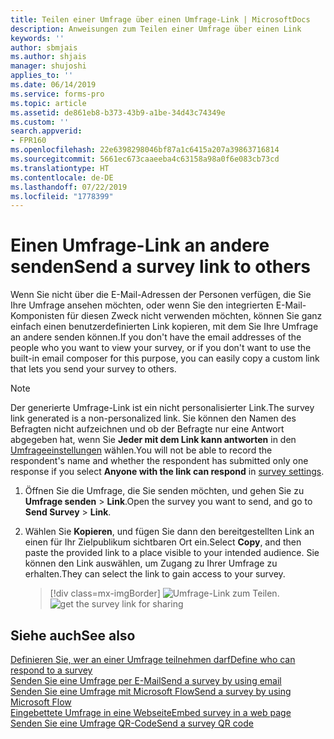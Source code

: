 ```yaml
---
title: Teilen einer Umfrage über einen Umfrage-Link | MicrosoftDocs
description: Anweisungen zum Teilen einer Umfrage über einen Link
keywords: ''
author: sbmjais
ms.author: shjais
manager: shujoshi
applies_to: ''
ms.date: 06/14/2019
ms.service: forms-pro
ms.topic: article
ms.assetid: de861eb8-b373-43b9-a1be-34d43c74349e
ms.custom: ''
search.appverid:
- FPR160
ms.openlocfilehash: 22e6398298046bf87a1c6415a207a39863716814
ms.sourcegitcommit: 5661ec673caaeeba4c63158a98a0f6e083cb73cd
ms.translationtype: HT
ms.contentlocale: de-DE
ms.lasthandoff: 07/22/2019
ms.locfileid: "1778399"
---
```

# <a name="send-a-survey-link-to-others"></a><span data-ttu-id="f25a1-103">Einen Umfrage-Link an andere senden</span><span class="sxs-lookup"><span data-stu-id="f25a1-103">Send a survey link to others</span></span>



<span data-ttu-id="f25a1-104">Wenn Sie nicht über die E-Mail-Adressen der Personen verfügen, die Sie Ihre Umfrage ansehen möchten, oder wenn Sie den integrierten E-Mail-Komponisten für diesen Zweck nicht verwenden möchten, können Sie ganz einfach einen benutzerdefinierten Link kopieren, mit dem Sie Ihre Umfrage an andere senden können.</span><span class="sxs-lookup"><span data-stu-id="f25a1-104">If you don't have the email addresses of the people who you want to view your survey, or if you don't want to use the built-in email composer for this purpose, you can easily copy a custom link that lets you send your survey to others.</span></span>

> [!NOTE]
> <span data-ttu-id="f25a1-105">Der generierte Umfrage-Link ist ein nicht personalisierter Link.</span><span class="sxs-lookup"><span data-stu-id="f25a1-105">The survey link generated is a non-personalized link.</span></span> <span data-ttu-id="f25a1-106">Sie können den Namen des Befragten nicht aufzeichnen und ob der Befragte nur eine Antwort abgegeben hat, wenn Sie **Jeder mit dem Link kann antworten** in den [Umfrageeinstellungen](invite-settings.md) wählen.</span><span class="sxs-lookup"><span data-stu-id="f25a1-106">You will not be able to record the respondent's name and whether the respondent has submitted only one response if you select **Anyone with the link can respond** in [survey settings](invite-settings.md).</span></span>

1.  <span data-ttu-id="f25a1-107">Öffnen Sie die Umfrage, die Sie senden möchten, und gehen Sie zu **Umfrage senden** &gt; **Link**.</span><span class="sxs-lookup"><span data-stu-id="f25a1-107">Open the survey you want to send, and go to **Send Survey** &gt; **Link**.</span></span>

2.  <span data-ttu-id="f25a1-108">Wählen Sie **Kopieren**, und fügen Sie dann den bereitgestellten Link an einen für Ihr Zielpublikum sichtbaren Ort ein.</span><span class="sxs-lookup"><span data-stu-id="f25a1-108">Select **Copy**, and then paste the provided link to a place visible to your intended audience.</span></span> <span data-ttu-id="f25a1-109">Sie können den Link auswählen, um Zugang zu Ihrer Umfrage zu erhalten.</span><span class="sxs-lookup"><span data-stu-id="f25a1-109">They can select the link to gain access to your survey.</span></span>

    > [!div class=mx-imgBorder]
    > <span data-ttu-id="f25a1-110">![Umfrage-Link zum Teilen](media/survey-link.png "Umfrage-Link zum Teilen").</span><span class="sxs-lookup"><span data-stu-id="f25a1-110">![get the survey link for sharing](media/survey-link.png "Get the survey link for sharing")</span></span>  

## <a name="see-also"></a><span data-ttu-id="f25a1-111">Siehe auch</span><span class="sxs-lookup"><span data-stu-id="f25a1-111">See also</span></span>

[<span data-ttu-id="f25a1-112">Definieren Sie, wer an einer Umfrage teilnehmen darf</span><span class="sxs-lookup"><span data-stu-id="f25a1-112">Define who can respond to a survey</span></span>](invite-settings.md)<br>
[<span data-ttu-id="f25a1-113">Senden Sie eine Umfrage per E-Mail</span><span class="sxs-lookup"><span data-stu-id="f25a1-113">Send a survey by using email</span></span>](send-survey-email.md)<br>
[<span data-ttu-id="f25a1-114">Senden Sie eine Umfrage mit Microsoft Flow</span><span class="sxs-lookup"><span data-stu-id="f25a1-114">Send a survey by using Microsoft Flow</span></span>](send-survey-microsoft-flow.md)<br>
[<span data-ttu-id="f25a1-115">Eingebettete Umfrage in eine Webseite</span><span class="sxs-lookup"><span data-stu-id="f25a1-115">Embed survey in a web page</span></span>](embed-web-page.md)<br>
[<span data-ttu-id="f25a1-116">Senden Sie eine Umfrage QR-Code</span><span class="sxs-lookup"><span data-stu-id="f25a1-116">Send a survey QR code</span></span>](send-survey-qrcode.md)
